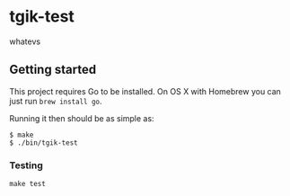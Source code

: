 # tgik-test

whatevs

## Getting started

This project requires Go to be installed. On OS X with Homebrew you can just run `brew install go`.

Running it then should be as simple as:

```console
$ make
$ ./bin/tgik-test
```

### Testing

`make test`
